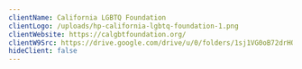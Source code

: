 ```yaml
---
clientName: California LGBTQ Foundation
clientLogo: /uploads/hp-california-lgbtq-foundation-1.png
clientWebsite: https://calgbtfoundation.org/
clientW9Src: https://drive.google.com/drive/u/0/folders/1sj1VG0oB72drHOzZ1u9AdAUgMDpqBEAX
hideClient: false
---
```

